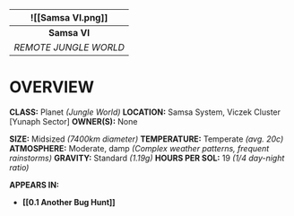 
| ![[Samsa VI.png]] |
| :----------------------------------: |
|             **Samsa VI**             |
|        *REMOTE JUNGLE WORLD*         |

# **OVERVIEW**
**CLASS:** Planet *(Jungle World)*
**LOCATION:** Samsa System, Viczek Cluster [Yunaph Sector]
**OWNER(S):** None

**SIZE:** Midsized *(7400km diameter)*
**TEMPERATURE:** Temperate *(avg. 20c)*
**ATMOSPHERE:** Moderate, damp *(Complex weather patterns, frequent rainstorms)*
**GRAVITY:** Standard *(1.19g)*
**HOURS PER SOL:** 19 *(1/4 day-night ratio)*

**APPEARS IN:**
- **[[0.1 Another Bug Hunt]]**
